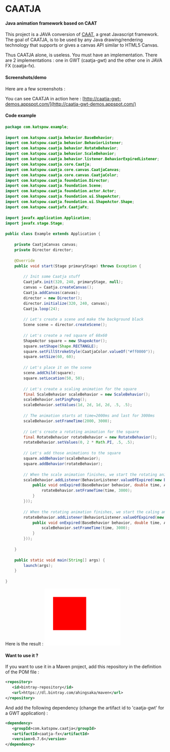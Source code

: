 CAATJA
======

#### Java animation framework based on CAAT ####

This project is a JAVA conversion of [CAAT](https://github.com/hyperandroid/caat), a great Javascript framework.
The goal of CAATJA, is to be used by any Java drawing/rendering technology that supports or gives a canvas API similar to HTML5 Canvas.

Thus CAATJA alone, is useless. You must have an implementation.
There are 2 implementations : one in GWT (caatja-gwt) and the other one in JAVA FX (caatja-fx).

#### Screenshots/demo #### 

Here are a few screenshots :

You can see CAATJA in action here : [http://caatja-gwt-demos.appspot.com/](http://caatja-gwt-demos.appspot.com/)

#### Code example ####

```java
package com.katspow.example;

import com.katspow.caatja.behavior.BaseBehavior;
import com.katspow.caatja.behavior.BehaviorListener;
import com.katspow.caatja.behavior.RotateBehavior;
import com.katspow.caatja.behavior.ScaleBehavior;
import com.katspow.caatja.behavior.listener.BehaviorExpiredListener;
import com.katspow.caatja.core.Caatja;
import com.katspow.caatja.core.canvas.CaatjaCanvas;
import com.katspow.caatja.core.canvas.CaatjaColor;
import com.katspow.caatja.foundation.Director;
import com.katspow.caatja.foundation.Scene;
import com.katspow.caatja.foundation.actor.Actor;
import com.katspow.caatja.foundation.ui.ShapeActor;
import com.katspow.caatja.foundation.ui.ShapeActor.Shape;
import com.katspow.caatjafx.CaatjaFx;

import javafx.application.Application;
import javafx.stage.Stage;

public class Example extends Application {

	private CaatjaCanvas canvas;
	private Director director;

	@Override
	public void start(Stage primaryStage) throws Exception {

		// Init some Caatja stuff
		CaatjaFx.init(320, 240, primaryStage, null);
		canvas = Caatja.createCanvas();
		Caatja.addCanvas(canvas);
		director = new Director();
		director.initialize(320, 240, canvas);
		Caatja.loop(24);

		// Let's create a scene and make the background black
		Scene scene = director.createScene();

		// Let's create a red square of 60x60
		ShapeActor square = new ShapeActor();
		square.setShape(Shape.RECTANGLE);
		square.setFillStrokeStyle(CaatjaColor.valueOf("#ff0000"));
		square.setSize(60, 60);

		// Let's place it on the scene
		scene.addChild(square);
		square.setLocation(50, 50);

		// Let's create a scaling animation for the square
		final ScaleBehavior scaleBehavior = new ScaleBehavior();
		scaleBehavior.setPingPong();
		scaleBehavior.setValues(1d, 2d, 1d, 2d, .5, .5);

		// The animation starts at time=2000ms and last for 3000ms
		scaleBehavior.setFrameTime(2000, 3000);

		// Let's create a rotating animation for the square
		final RotateBehavior rotateBehavior = new RotateBehavior();
		rotateBehavior.setValues(0, 2 * Math.PI, .5, .5);

		// Let's add those animations to the square
		square.addBehavior(scaleBehavior);
		square.addBehavior(rotateBehavior);

		// When the scale animation finishes, we start the rotating animation
		scaleBehavior.addListener(BehaviorListener.valueOfExpired(new BehaviorExpiredListener() {
			public void onExpired(BaseBehavior behavior, double time, Actor actor) {
				rotateBehavior.setFrameTime(time, 3000);
			}
		}));

		// When the rotating animation finishes, we start the caling animation
		rotateBehavior.addListener(BehaviorListener.valueOfExpired(new BehaviorExpiredListener() {
			public void onExpired(BaseBehavior behavior, double time, Actor actor) {
				scaleBehavior.setFrameTime(time, 3000);
			}
		}));

	}

	public static void main(String[] args) {
		launch(args);
	}

}
```

Here is the result :
![](https://github.com/ahingsaka/caatja-gwt-demos/blob/master/caatja-gwt-demos/src/main/resources/com/katspow/caatjagwtdemos/server/quick-ex.gif)


#### Want to use it ? ####

If you want to use it in a Maven project, add this repository in the <repositories> definition of the POM file :

```xml
<repository>
   <id>bintray-repository</id>
   <url>https://dl.bintray.com/ahingsaka/maven</url>
</repository>
```

And add the following dependency (change the artifact id to 'caatja-gwt' for a GWT application) :

```xml
<dependency>
   <groupId>com.katspow.caatja</groupId>
   <artifactId>caatja-fx</artifactId>
   <version>0.7.6</version>
</dependency>
```

